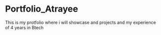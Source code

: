 # Portfolio_Atrayee
This is my protfolio where i will showcase and projects and my experience of 4 years in Btech 
